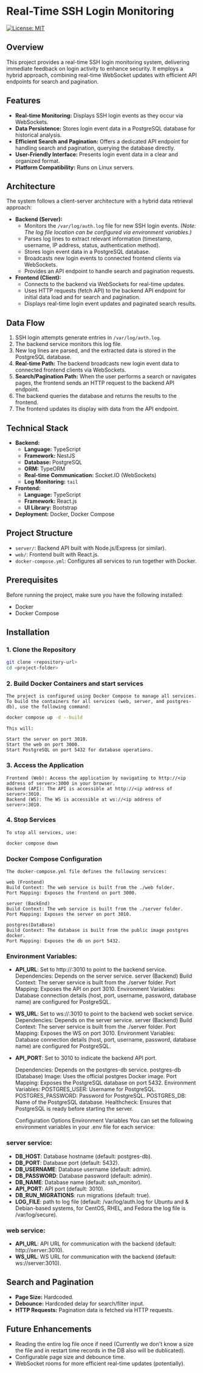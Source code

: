 # Real-Time SSH Login Monitoring

[![License: MIT](https://img.shields.io/badge/License-MIT-yellow.svg)](https://opensource.org/licenses/MIT)

## Overview

This project provides a real-time SSH login monitoring system, delivering immediate feedback on login activity to enhance security. It employs a hybrid approach, combining real-time WebSocket updates with efficient API endpoints for search and pagination.

## Features

*   **Real-time Monitoring:** Displays SSH login events as they occur via WebSockets.
*   **Data Persistence:** Stores login event data in a PostgreSQL database for historical analysis.
*   **Efficient Search and Pagination:** Offers a dedicated API endpoint for handling search and pagination, querying the database directly.
*   **User-Friendly Interface:** Presents login event data in a clear and organized format.
*   **Platform Compatibility:** Runs on Linux servers.

## Architecture

The system follows a client-server architecture with a hybrid data retrieval approach:

*   **Backend (Server):**
    *   Monitors the `/var/log/auth.log` file for new SSH login events.  *(Note: The log file location can be configured via environment variables.)*
    *   Parses log lines to extract relevant information (timestamp, username, IP address, status, authentication method).
    *   Stores login event data in a PostgreSQL database.
    *   Broadcasts new login events to connected frontend clients via WebSockets.
    *   Provides an API endpoint to handle search and pagination requests.
*   **Frontend (Client):**
    *   Connects to the backend via WebSockets for real-time updates.
    *   Uses HTTP requests (fetch API) to the backend API endpoint for initial data load and for search and pagination.
    *   Displays real-time login event updates and paginated search results.

## Data Flow

1.  SSH login attempts generate entries in `/var/log/auth.log`.
2.  The backend service monitors this log file.
3.  New log lines are parsed, and the extracted data is stored in the PostgreSQL database.
4.  **Real-time Path:** The backend broadcasts new login event data to connected frontend clients via WebSockets.
5.  **Search/Pagination Path:** When the user performs a search or navigates pages, the frontend sends an HTTP request to the backend API endpoint.
6.  The backend queries the database and returns the results to the frontend.
7.  The frontend updates its display with data from the API endpoint.

## Technical Stack

*   **Backend:**
    *   **Language:** TypeScript
    *   **Framework:** NestJS
    *   **Database:** PostgreSQL
    *   **ORM:** TypeORM
    *   **Real-time Communication:** Socket.IO (WebSockets)
    *   **Log Monitoring:** `tail`
*   **Frontend:**
    *   **Language:** TypeScript
    *   **Framework:** React.js
    *   **UI Library:** Bootstrap
*   **Deployment:** Docker, Docker Compose

## Project Structure

- `server/`: Backend API built with Node.js/Express (or similar).
- `web/`: Frontend built with React.js.
- `docker-compose.yml`: Configures all services to run together with Docker.

## Prerequisites

Before running the project, make sure you have the following installed:

- Docker
- Docker Compose

## Installation

### 1. Clone the Repository

```bash
git clone <repository-url>
cd <project-folder>
```

### 2. Build Docker Containers and start services
	The project is configured using Docker Compose to manage all services. To build the containers for all services (web, server, and postgres-db), use the following command:

```bash
docker compose up -d --build
```
	This will:

	Start the server on port 3010.
	Start the web on port 3000.
	Start PostgreSQL on port 5432 for database operations.

### 3. Access the Application
	Frontend (Web): Access the application by navigating to http://<ip address of server>:3000 in your browser.
	Backend (API): The API is accessible at http://<ip address of server>:3010.
	Backend (WS): The WS is accessible at ws://<ip address of server>:3010.

### 4. Stop Services
	To stop all services, use:

```bash
docker compose down
```

### Docker Compose Configuration
	The docker-compose.yml file defines the following services:

	web (Frontend)
	Build Context: The web service is built from the ./web folder.
	Port Mapping: Exposes the frontend on port 3000.

	server (BackEnd)
	Build Context: The web service is built from the ./server folder.
	Port Mapping: Exposes the server on port 3010.

	postgres(DataBase)
	Build Context: The database is built from the public image postgres docker.
	Port Mapping: Exposes the db on port 5432.

### Environment Variables:
- **API_URL**: Set to http://<ip address of server>:3010 to point to the backend service.
	Dependencies: Depends on the server service.
	server (Backend)
	Build Context: The server service is built from the ./server folder.
	Port Mapping: Exposes the API on port 3010.
	Environment Variables:
	Database connection details (host, port, username, password, database name) are configured for PostgreSQL.

- **WS_URL**: Set to ws://<ip address of server>:3010 to point to the backend web socket service.
	Dependencies: Depends on the server service.
	server (Backend)
	Build Context: The server service is built from the ./server folder.
	Port Mapping: Exposes the WS on port 3010.
	Environment Variables:
	Database connection details (host, port, username, password, database name) are configured for PostgreSQL.

- **API_PORT**: Set to 3010 to indicate the backend API port.

	Dependencies: Depends on the postgres-db service.
	postgres-db (Database)
	Image: Uses the official postgres Docker image.
	Port Mapping: Exposes the PostgreSQL database on port 5432.
	Environment Variables:
	POSTGRES_USER: Username for PostgreSQL.
	POSTGRES_PASSWORD: Password for PostgreSQL.
	POSTGRES_DB: Name of the PostgreSQL database.
	Healthcheck: Ensures that PostgreSQL is ready before starting the server.

	Configuration Options
	Environment Variables
	You can set the following environment variables in your .env file for each service:

### server service:

- **DB_HOST**: Database hostname (default: postgres-db).
- **DB_PORT**: Database port (default: 5432).
- **DB_USERNAME**: Database username (default: admin).
- **DB_PASSWORD**: Database password (default: admin).
- **DB_NAME**: Database name (default: ssh_monitor).
- **API_PORT**: API port (default: 3010).
- **DB_RUN_MIGRATIONS**: run migrations (default: true).
- **LOG_FILE**: path to log file (default: /var/log/auth.log for Ubuntu and & Debian-based systems, for CentOS, RHEL, and Fedora the log file is /var/log/secure).

### web service:

- **API_URL**: API URL for communication with the backend (default: http://server:3010).
- **WS_URL**: WS URL for communication with the backend (default: ws://server:3010).

## Search and Pagination

*   **Page Size:** Hardcoded.
*   **Debounce:** Hardcoded delay for search/filter input.
*   **HTTP Requests:** Pagination data is fetched via HTTP requests.

## Future Enhancements

*   Reading the entire log file once if need (Currently we don't know a size the file and in restart time records in the DB also will be dublicated).
*   Configurable page size and debounce time.
*   WebSocket rooms for more efficient real-time updates (potentially).
